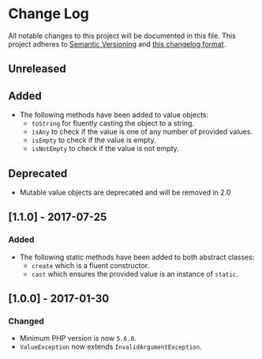 # Change Log
All notable changes to this project will be documented in this file. This project adheres to
[Semantic Versioning](http://semver.org/) and [this changelog format](http://keepachangelog.com/).

## Unreleased

## Added
- The following methods have been added to value objects:
  - `toString` for fluently casting the object to a string.
  - `isAny` to check if the value is one of any number of provided values.
  - `isEmpty` to check if the value is empty.
  - `isNotEmpty` to check if the value is not empty.
  
## Deprecated
- Mutable value objects are deprecated and will be removed in 2.0

## [1.1.0] - 2017-07-25

### Added
- The following static methods have been added to both abstract classes:
  - `create` which is a fluent constructor.
  - `cast` which ensures the provided value is an instance of `static`.

## [1.0.0] - 2017-01-30

### Changed
- Minimum PHP version is now `5.6.0`.
- `ValueException` now extends `InvalidArgumentException`.

